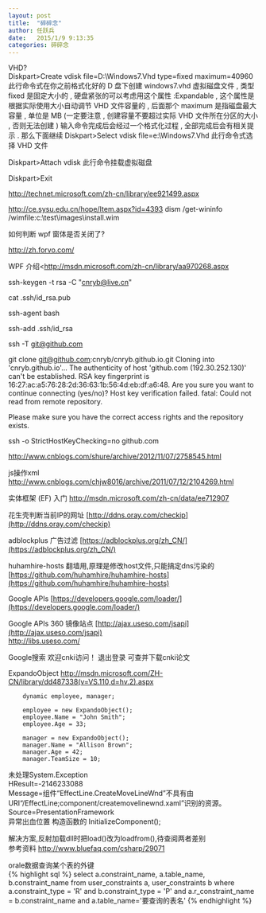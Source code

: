 ```yaml
---
layout: post
title:  "碎碎念"
author:	任跃兵
date:   2015/1/9 9:13:35   
categories: 碎碎念
---
```


VHD?  
Diskpart>Create vdisk file=D:\Windows7.Vhd type=fixed maximum=40960
此行命令式在你之前格式化好的 D 盘下创建 windows7.vhd 虚拟磁盘文件 , 类型 fixed 是固定大小的 , 硬盘紧张的可以考虑用这个属性 :Expandable , 这个属性是根据实际使用大小自动调节 VHD 文件容量的 , 后面那个 maximum 是指磁盘最大容量 , 单位是 MB
(一定要注意 , 创建容量不要超过实际 VHD 文件所在分区的大小 , 否则无法创建 ) 
输入命令完成后会经过一个格式化过程 , 全部完成后会有相关提示 .
那么下面继续
Diskpart>Select vdisk file=e:\Windows7.Vhd
此行命令式选择 VHD 文件

Diskpart>Attach vdisk
此行命令挂载虚拟磁盘

Diskpart>Exit          

http://technet.microsoft.com/zh-cn/library/ee921499.aspx

http://ce.sysu.edu.cn/hope/Item.aspx?id=4393
dism /get-wininfo /wimfile:c:\test\images\install.wim



如何判断 wpf 窗体是否关闭了? 

<http://zh.forvo.com/>



WPF 介绍<http://msdn.microsoft.com/zh-cn/library/aa970268.aspx


ssh-keygen -t rsa -C "cnryb@live.cn"

cat .ssh/id_rsa.pub

ssh-agent bash

ssh-add .ssh/id_rsa

ssh -T  git@github.com

git clone git@github.com:cnryb/cnryb.github.io.git
Cloning into 'cnryb.github.io'...
The authenticity of host 'github.com (192.30.252.130)' can't be established.
RSA key fingerprint is 16:27:ac:a5:76:28:2d:36:63:1b:56:4d:eb:df:a6:48.
Are you sure you want to continue connecting (yes/no)?
Host key verification failed.
fatal: Could not read from remote repository.

Please make sure you have the correct access rights
and the repository exists.


ssh -o StrictHostKeyChecking=no github.com

<http://www.cnblogs.com/shure/archive/2012/11/07/2758545.html>

js操作xml
<http://www.cnblogs.com/chjw8016/archive/2011/07/12/2104269.html>


实体框架 (EF) 入门 <http://msdn.microsoft.com/zh-cn/data/ee712907>



花生壳判断当前IP的网址 
[http://ddns.oray.com/checkip](http://ddns.oray.com/checkip)

adblockplus 广告过滤
[https://adblockplus.org/zh_CN/](https://adblockplus.org/zh_CN/)

huhamhire-hosts 翻墙用,原理是修改host文件,只能搞定dns污染的
[https://github.com/huhamhire/huhamhire-hosts](https://github.com/huhamhire/huhamhire-hosts)

Google APIs
[https://developers.google.com/loader/](https://developers.google.com/loader/)

Google APIs 360 镜像站点
[http://ajax.useso.com/jsapi](http://ajax.useso.com/jsapi)  
http://libs.useso.com/


Google搜索 
欢迎cnki访问！ 退出登录
可查并下载cnki论文


ExpandoObject
<http://msdn.microsoft.com/ZH-CN/library/dd487338(v=VS.110,d=hv.2).aspx>


        dynamic employee, manager;

        employee = new ExpandoObject();
        employee.Name = "John Smith";
        employee.Age = 33;

        manager = new ExpandoObject();
        manager.Name = "Allison Brown";
        manager.Age = 42;
        manager.TeamSize = 10;




未处理System.Exception  
  HResult=-2146233088  
  Message=组件“EffectLine.CreateMoveLineWnd”不具有由 URI“/EffectLine;component/createmovelinewnd.xaml”识别的资源。  
  Source=PresentationFramework  
异常出血位置 构造函数的 InitializeComponent();

解决方案,反射加载dll时把load()改为loadfrom(),待查阅两者差别  
参考资料
<http://www.bluefaq.com/csharp/29071>



orale数据查询某个表的外键  
{% highlight sql %}
select a.constraint_name, a.table_name, b.constraint_name 
from user_constraints a, user_constraints b
where a.constraint_type = 'R' 
and b.constraint_type = 'P' 
and a.r_constraint_name = b.constraint_name 
and a.table_name='要查询的表名'
{% endhighlight %}